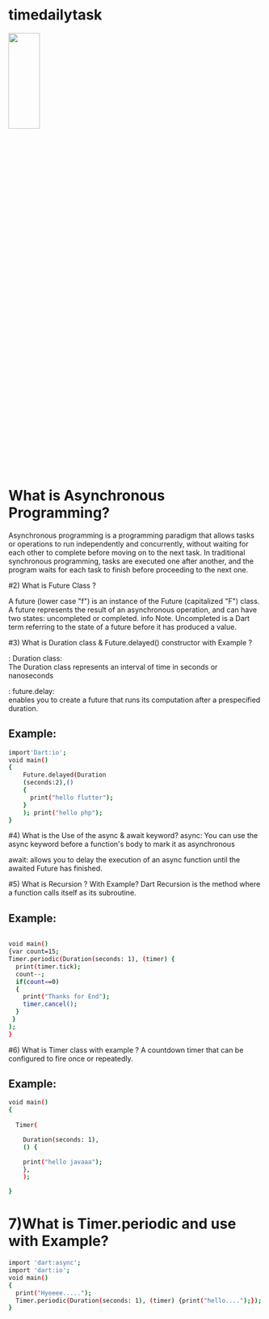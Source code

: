 # timedailytask
<img src="https://github.com/prachis70/timedailytask/assets/149580593/272d41e9-9be1-49a4-9f96-25af83e9f264" height=22% width=35%>




# What is  Asynchronous Programming?

Asynchronous programming is a programming paradigm that allows tasks or operations to run independently and concurrently, without waiting for each other to complete before moving on to the next task. In traditional synchronous programming, tasks are executed one after another, and the program waits for each task to finish before proceeding to the next one.

#2) What is Future Class ?

 A future (lower case "f") is an instance of the Future (capitalized "F") class. A future represents the result of an asynchronous operation, and can have two states: uncompleted or completed. info Note. Uncompleted is a Dart term referring to the state of a future before it has produced a value.


#3) What is Duration class & Future.delayed() constructor with Example ?

: Duration class:  
The Duration class represents an interval of time in seconds or nanoseconds

: future.delay:   
enables you to create a future that runs its computation after a prespecified duration.


## Example:

```bash
import'Dart:io';
void main()
{
    Future.delayed(Duration
    (seconds:2),()
    { 
      print("hello flutter");
    }
    ); print("hello php");
}

```

#4) What is the Use of the async & await keyword?
async:
You can use the async keyword before a function's body to mark it as asynchronous

await:
allows you to delay the execution of an async function until the awaited Future has finished.

#5) What is Recursion ? With Example?
Dart Recursion is the method where a function calls itself as its subroutine. 
 ## Example:

```bash

void main()
{var count=15;
Timer.periodic(Duration(seconds: 1), (timer) {
  print(timer.tick);
  count--;
  if(count==0)
  {
    print("Thanks for End");
    timer.cancel();
  }
 }
);
}
```
#6) What is Timer class with example ?
A countdown timer that can be configured to fire once or repeatedly.

## Example:

```bash
void main()
{
  
  Timer(

    Duration(seconds: 1),
    () {

    print("hello javaaa");
    },
    );

}

```
# 7)What is Timer.periodic and use with Example?
```bash
import 'dart:async';
import 'dart:io';
void main()
{
  print("Hyeeee.....");
  Timer.periodic(Duration(seconds: 1), (timer) {print("hello....");});
}
```
